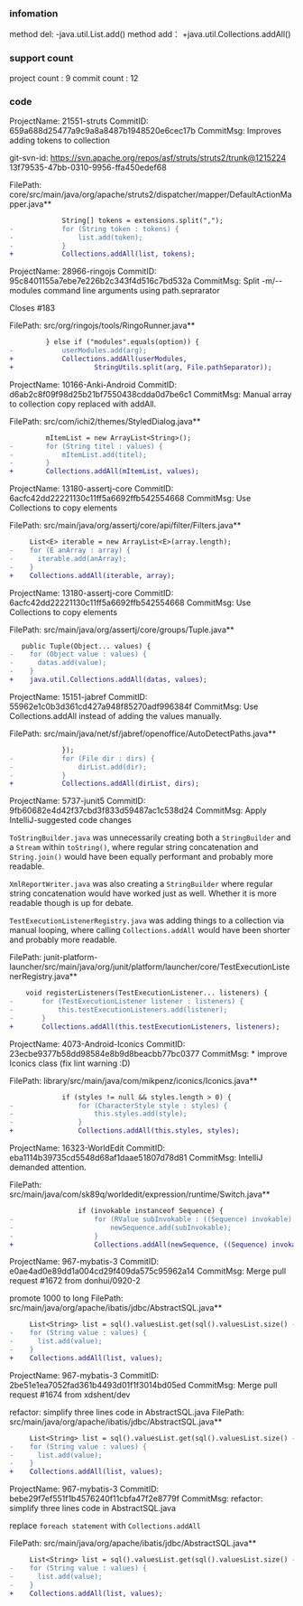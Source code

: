 ###  infomation 
method del:
-java.util.List.add()
method add：
+java.util.Collections.addAll()
###  support count
project count : 9
commit count : 12
###  code
ProjectName: 21551-struts
CommitID: 659a688d25477a9c9a8a8487b1948520e6cec17b
CommitMsg: Improves adding tokens to collection

git-svn-id: https://svn.apache.org/repos/asf/struts/struts2/trunk@1215224 13f79535-47bb-0310-9956-ffa450edef68

FilePath: core/src/main/java/org/apache/struts2/dispatcher/mapper/DefaultActionMapper.java**
```diff
             String[] tokens = extensions.split(",");
-            for (String token : tokens) {
-                list.add(token);
-            }
+            Collections.addAll(list, tokens);
```
ProjectName: 28966-ringojs
CommitID: 95c8401155a7ebe7e226b2c343f4d516c7bd532a
CommitMsg: Split -m/--modules command line arguments using path.seprarator

Closes #183

FilePath: src/org/ringojs/tools/RingoRunner.java**
```diff
         } else if ("modules".equals(option)) {
-            userModules.add(arg);
+            Collections.addAll(userModules,
+                    StringUtils.split(arg, File.pathSeparator));
```
ProjectName: 10166-Anki-Android
CommitID: d6ab2c8f09f98d25b21bf7550438cdda0d7be6c1
CommitMsg: Manual array to collection copy replaced with addAll.

FilePath: src/com/ichi2/themes/StyledDialog.java**
```diff
         mItemList = new ArrayList<String>();
-        for (String titel : values) {
-            mItemList.add(titel);
-        }
+        Collections.addAll(mItemList, values);
```
ProjectName: 13180-assertj-core
CommitID: 6acfc42dd22221130c11ff5a6692ffb542554668
CommitMsg: Use Collections to copy elements

FilePath: src/main/java/org/assertj/core/api/filter/Filters.java**
```diff
     List<E> iterable = new ArrayList<E>(array.length);
-    for (E anArray : array) {
-      iterable.add(anArray);
-    }
+    Collections.addAll(iterable, array);
```
ProjectName: 13180-assertj-core
CommitID: 6acfc42dd22221130c11ff5a6692ffb542554668
CommitMsg: Use Collections to copy elements

FilePath: src/main/java/org/assertj/core/groups/Tuple.java**
```diff
   public Tuple(Object... values) {
-    for (Object value : values) {
-      datas.add(value);
-    }
+    java.util.Collections.addAll(datas, values);
```
ProjectName: 15151-jabref
CommitID: 55962e1c0b3d361cd427a948f85270adf996384f
CommitMsg: Use Collections.addAll instead of adding the values manually.

FilePath: src/main/java/net/sf/jabref/openoffice/AutoDetectPaths.java**
```diff
             });
-            for (File dir : dirs) {
-                dirList.add(dir);
-            }
+            Collections.addAll(dirList, dirs);
```
ProjectName: 5737-junit5
CommitID: 9fb60682e4d42f37cbd3f833d59487ac1c538d24
CommitMsg: Apply IntelliJ-suggested code changes

`ToStringBuilder.java` was unnecessarily creating both a
`StringBuilder` and a `Stream` within `toString()`, where regular
string concatenation and `String.join()` would have been equally
performant and probably more readable.

`XmlReportWriter.java` was also creating a `StringBuilder` where
regular string concatenation would have worked just as well. Whether
it is more readable though is up for debate.

`TestExecutionListenerRegistry.java` was adding things to a collection
via manual looping, where calling `Collections.addAll` would have been
shorter and probably more readable.

FilePath: junit-platform-launcher/src/main/java/org/junit/platform/launcher/core/TestExecutionListenerRegistry.java**
```diff
 	void registerListeners(TestExecutionListener... listeners) {
-		for (TestExecutionListener listener : listeners) {
-			this.testExecutionListeners.add(listener);
-		}
+		Collections.addAll(this.testExecutionListeners, listeners);
```
ProjectName: 4073-Android-Iconics
CommitID: 23ecbe9377b58dd98584e8b9d8beacbb77bc0377
CommitMsg: * improve Iconics class (fix lint warning :D)

FilePath: library/src/main/java/com/mikpenz/iconics/Iconics.java**
```diff
             if (styles != null && styles.length > 0) {
-                for (CharacterStyle style : styles) {
-                    this.styles.add(style);
-                }
+                Collections.addAll(this.styles, styles);
```
ProjectName: 16323-WorldEdit
CommitID: eba1114b39735cd5548d68af1daae51807d78d81
CommitMsg: IntelliJ demanded attention.

FilePath: src/main/java/com/sk89q/worldedit/expression/runtime/Switch.java**
```diff
                 if (invokable instanceof Sequence) {
-                    for (RValue subInvokable : ((Sequence) invokable).sequence) {
-                        newSequence.add(subInvokable);
-                    }
+                    Collections.addAll(newSequence, ((Sequence) invokable).sequence);
```
ProjectName: 967-mybatis-3
CommitID: e0ae4ad0e89dd1a004cd29f409da575c95962a14
CommitMsg: Merge pull request #1672 from donhui/0920-2

promote 1000 to long
FilePath: src/main/java/org/apache/ibatis/jdbc/AbstractSQL.java**
```diff
     List<String> list = sql().valuesList.get(sql().valuesList.size() - 1);
-    for (String value : values) {
-      list.add(value);
-    }
+    Collections.addAll(list, values);
```
ProjectName: 967-mybatis-3
CommitID: 2be51e1ea7052fad361b4493d01f1f3014bd05ed
CommitMsg: Merge pull request #1674 from xdshent/dev

refactor: simplify three lines code in AbstractSQL.java
FilePath: src/main/java/org/apache/ibatis/jdbc/AbstractSQL.java**
```diff
     List<String> list = sql().valuesList.get(sql().valuesList.size() - 1);
-    for (String value : values) {
-      list.add(value);
-    }
+    Collections.addAll(list, values);
```
ProjectName: 967-mybatis-3
CommitID: bebe29f7ef551f1b4576240f11cbfa47f2e8779f
CommitMsg: refactor: simplify three lines code in AbstractSQL.java

replace `foreach statement` with `Collections.addAll`

FilePath: src/main/java/org/apache/ibatis/jdbc/AbstractSQL.java**
```diff
     List<String> list = sql().valuesList.get(sql().valuesList.size() - 1);
-    for (String value : values) {
-      list.add(value);
-    }
+    Collections.addAll(list, values);
```
